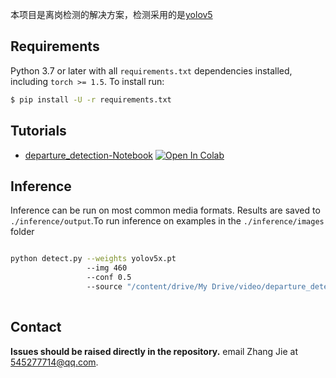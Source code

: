 本项目是离岗检测的解决方案，检测采用的是[yolov5](https://github.com/ultralytics/yolov5)

## Requirements

Python 3.7 or later with all `requirements.txt` dependencies installed, including `torch >= 1.5`. To install run:
```bash               
$ pip install -U -r requirements.txt
```


## Tutorials

* [departure_detection-Notebook](https://github.com/lanmengyiyu/departure_detection/blob/main/departure_detection.ipynb) <a href="https://colab.research.google.com/github/lanmengyiyu/departure_detection/blob/main/departure_detection.ipynb"><img src="https://colab.research.google.com/assets/colab-badge.svg" alt="Open In Colab"></a>


## Inference

Inference can be run on most common media formats. Results are saved to `./inference/output`.To run inference on examples in the `./inference/images` folder
```bash

python detect.py --weights yolov5x.pt
                 --img 460 
                 --conf 0.5 
                 --source "/content/drive/My Drive/video/departure_detection.avi" 
                 

```

## Contact

**Issues should be raised directly in the repository.** email Zhang Jie at 545277714@qq.com. 
